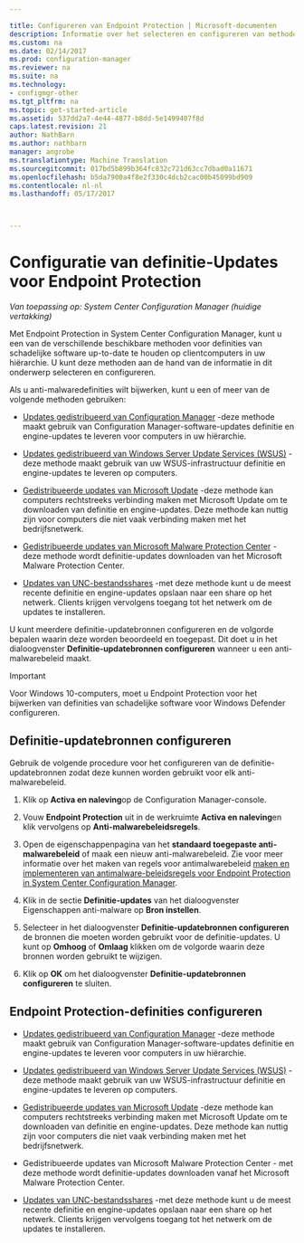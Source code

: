 ```yaml
---

title: Configureren van Endpoint Protection | Microsoft-documenten
description: Informatie over het selecteren en configureren van methoden met Endpoint Protection in System Center Configuration Manager naar definities van schadelijke software up-to-date te houden op clientcomputers.
ms.custom: na
ms.date: 02/14/2017
ms.prod: configuration-manager
ms.reviewer: na
ms.suite: na
ms.technology:
- configmgr-other
ms.tgt_pltfrm: na
ms.topic: get-started-article
ms.assetid: 537dd2a7-4e44-4877-b8dd-5e1499407f8d
caps.latest.revision: 21
author: NathBarn
ms.author: nathbarn
manager: angrobe
ms.translationtype: Machine Translation
ms.sourcegitcommit: 017bd5b899b364fc832c721d63cc7dbad0a11671
ms.openlocfilehash: b5da7900a4f8e2f330c4dcb2cac00b45099bd909
ms.contentlocale: nl-nl
ms.lasthandoff: 05/17/2017



---
```


#  <a name="configure-definition-updates-for-endpoint-protection"></a>Configuratie van definitie-Updates voor Endpoint Protection  

*Van toepassing op: System Center Configuration Manager (huidige vertakking)*

 Met Endpoint Protection in System Center Configuration Manager, kunt u een van de verschillende beschikbare methoden voor definities van schadelijke software up-to-date te houden op clientcomputers in uw hiërarchie. U kunt deze methoden aan de hand van de informatie in dit onderwerp selecteren en configureren.

 Als u anti-malwaredefinities wilt bijwerken, kunt u een of meer van de volgende methoden gebruiken:

-   [Updates gedistribueerd van Configuration Manager](endpoint-definitions-configmgr.md) -deze methode maakt gebruik van Configuration Manager-software-updates definitie en engine-updates te leveren voor computers in uw hiërarchie.

-   [Updates gedistribueerd van Windows Server Update Services (WSUS)](endpoint-definitions-wsus.md) -deze methode maakt gebruik van uw WSUS-infrastructuur definitie en engine-updates te leveren op computers.

-   [Gedistribueerde updates van Microsoft Update](endpoint-definitions-microsoft-updates.md) -deze methode kan computers rechtstreeks verbinding maken met Microsoft Update om te downloaden van definitie en engine-updates. Deze methode kan nuttig zijn voor computers die niet vaak verbinding maken met het bedrijfsnetwerk.

-   [Gedistribueerde updates van Microsoft Malware Protection Center](endpoint-definitions-protection-center.md) -deze methode wordt definitie-updates downloaden van het Microsoft Malware Protection Center.

-   [Updates van UNC-bestandsshares](endpoint-definitions-network.md) -met deze methode kunt u de meest recente definitie en engine-updates opslaan naar een share op het netwerk. Clients krijgen vervolgens toegang tot het netwerk om de updates te installeren.

 U kunt meerdere definitie-updatebronnen configureren en de volgorde bepalen waarin deze worden beoordeeld en toegepast. Dit doet u in het dialoogvenster **Definitie-updatebronnen configureren** wanneer u een anti-malwarebeleid maakt.

> [!IMPORTANT]
>  Voor Windows 10-computers, moet u Endpoint Protection voor het bijwerken van definities van schadelijke software voor Windows Defender configureren.

## <a name="how-to-configure-definition-update-sources"></a>Definitie-updatebronnen configureren
 Gebruik de volgende procedure voor het configureren van de definitie-updatebronnen zodat deze kunnen worden gebruikt voor elk anti-malwarebeleid.

1.  Klik op **Activa en naleving**op de Configuration Manager-console.

2.  Vouw **Endpoint Protection** uit in de werkruimte **Activa en naleving**en klik vervolgens op **Anti-malwarebeleidsregels**.

3.  Open de eigenschappenpagina van het **standaard toegepaste anti-malwarebeleid** of maak een nieuw anti-malwarebeleid. Zie voor meer informatie over het maken van regels voor antimalwarebeleid [maken en implementeren van antimalware-beleidsregels voor Endpoint Protection in System Center Configuration Manager](endpoint-antimalware-policies.md).

4.  Klik in de sectie **Definitie-updates** van het dialoogvenster Eigenschappen anti-malware op **Bron instellen**.

5.  Selecteer in het dialoogvenster **Definitie-updatebronnen configureren** de bronnen die moeten worden gebruikt voor de definitie-updates. U kunt op **Omhoog** of **Omlaag** klikken om de volgorde waarin deze bronnen worden gebruikt te wijzigen.

6.  Klik op **OK** om het dialoogvenster **Definitie-updatebronnen configureren** te sluiten.

## <a name="configure-endpoint-protection-definitions"></a>Endpoint Protection-definities configureren

-   [Updates gedistribueerd van Configuration Manager](endpoint-definitions-configmgr.md) -deze methode maakt gebruik van Configuration Manager-software-updates definitie en engine-updates te leveren voor computers in uw hiërarchie.

-   [Updates gedistribueerd van Windows Server Update Services (WSUS)](endpoint-definitions-wsus.md) -deze methode maakt gebruik van uw WSUS-infrastructuur definitie en engine-updates te leveren op computers.

-   [Gedistribueerde updates van Microsoft Update](endpoint-definitions-microsoft-updates.md) -deze methode kan computers rechtstreeks verbinding maken met Microsoft Update om te downloaden van definitie en engine-updates. Deze methode kan nuttig zijn voor computers die niet vaak verbinding maken met het bedrijfsnetwerk.

-   Gedistribueerde updates van Microsoft Malware Protection Center - met deze methode wordt definitie-updates downloaden vanaf het Microsoft Malware Protection Center.

-   [Updates van UNC-bestandsshares](endpoint-definitions-network.md) -met deze methode kunt u de meest recente definitie en engine-updates opslaan naar een share op het netwerk. Clients krijgen vervolgens toegang tot het netwerk om de updates te installeren.

